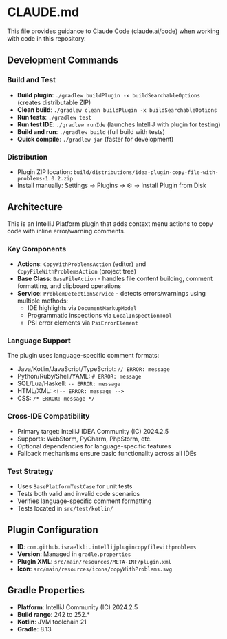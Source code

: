 # CLAUDE.md

This file provides guidance to Claude Code (claude.ai/code) when working with code in this repository.

## Development Commands

### Build and Test
- **Build plugin**: `./gradlew buildPlugin -x buildSearchableOptions` (creates distributable ZIP)
- **Clean build**: `./gradlew clean buildPlugin -x buildSearchableOptions`
- **Run tests**: `./gradlew test`
- **Run test IDE**: `./gradlew runIde` (launches IntelliJ with plugin for testing)
- **Build and run**: `./gradlew build` (full build with tests)
- **Quick compile**: `./gradlew jar` (faster for development)

### Distribution
- Plugin ZIP location: `build/distributions/idea-plugin-copy-file-with-problems-1.0.2.zip`
- Install manually: Settings → Plugins → ⚙️ → Install Plugin from Disk

## Architecture

This is an IntelliJ Platform plugin that adds context menu actions to copy code with inline error/warning comments.

### Key Components
- **Actions**: `CopyWithProblemsAction` (editor) and `CopyFileWithProblemsAction` (project tree)
- **Base Class**: `BaseFileAction` - handles file content building, comment formatting, and clipboard operations
- **Service**: `ProblemDetectionService` - detects errors/warnings using multiple methods:
  - IDE highlights via `DocumentMarkupModel`
  - Programmatic inspections via `LocalInspectionTool`
  - PSI error elements via `PsiErrorElement`

### Language Support
The plugin uses language-specific comment formats:
- Java/Kotlin/JavaScript/TypeScript: `// ERROR: message`
- Python/Ruby/Shell/YAML: `# ERROR: message`
- SQL/Lua/Haskell: `-- ERROR: message`
- HTML/XML: `<!-- ERROR: message -->`
- CSS: `/* ERROR: message */`

### Cross-IDE Compatibility
- Primary target: IntelliJ IDEA Community (IC) 2024.2.5
- Supports: WebStorm, PyCharm, PhpStorm, etc.
- Optional dependencies for language-specific features
- Fallback mechanisms ensure basic functionality across all IDEs

### Test Strategy
- Uses `BasePlatformTestCase` for unit tests
- Tests both valid and invalid code scenarios
- Verifies language-specific comment formatting
- Tests located in `src/test/kotlin/`

## Plugin Configuration
- **ID**: `com.github.israelkli.intellijplugincopyfilewithproblems`
- **Version**: Managed in `gradle.properties`
- **Plugin XML**: `src/main/resources/META-INF/plugin.xml`
- **Icon**: `src/main/resources/icons/copyWithProblems.svg`

## Gradle Properties
- **Platform**: IntelliJ Community (IC) 2024.2.5
- **Build range**: 242 to 252.*
- **Kotlin**: JVM toolchain 21
- **Gradle**: 8.13